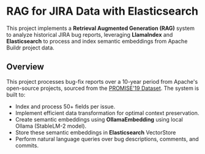 # RAG for JIRA Data with Elasticsearch

This project implements a **Retrieval Augmented Generation (RAG)** system to analyze historical JIRA bug reports, leveraging **LlamaIndex** and **Elasticsearch** to process and index semantic embeddings from Apache Buildr project data.

## Overview
This project processes bug-fix reports over a 10-year period from Apache's open-source projects, sourced from the [PROMISE'19 Dataset](https://figshare.com/articles/dataset/Replication_Package_-_PROMISE_19/8852084). The system is built to:
- Index and process 50+ fields per issue.
- Implement efficient data transformation for optimal context preservation.
- Create semantic embeddings using **OllamaEmbedding** using local Ollama (StableLM-2 model).
- Store these semantic embeddings in **Elasticsearch** VectorStore
- Perform natural language queries over bug descriptions, comments, and commits.